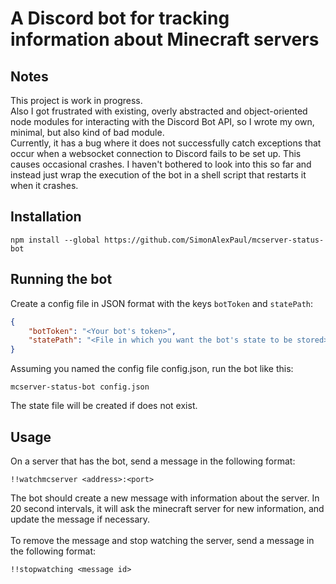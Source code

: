 # A Discord bot for tracking information about Minecraft servers

## Notes
This project is work in progress.\
Also I got frustrated with existing, overly abstracted and object-oriented node modules
for interacting with the Discord Bot API, so I wrote my own, minimal, but also kind of bad module.\
Currently, it has a bug where it does not successfully catch exceptions that occur when a websocket
connection to Discord fails to be set up. This causes occasional crashes. I haven't bothered to look
into this so far and instead just wrap the execution of the bot in a shell script that restarts
it when it crashes.

## Installation

```
npm install --global https://github.com/SimonAlexPaul/mcserver-status-bot
```

## Running the bot

Create a config file in JSON format with the keys `botToken` and `statePath`:
```json
{
    "botToken": "<Your bot's token>",
    "statePath": "<File in which you want the bot's state to be stored>"
}
```
Assuming you named the config file config.json, run the bot like this:
```
mcserver-status-bot config.json
```
The state file will be created if does not exist.

## Usage

On a server that has the bot, send a message in the following format:
```
!!watchmcserver <address>:<port>
```
The bot should create a new message with information about the server.
In 20 second intervals, it will ask the minecraft server for new information, and update
the message if necessary.\
\
To remove the message and stop watching the server, send a message in the following format:
```
!!stopwatching <message id>
```
